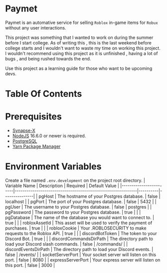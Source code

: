 # Paymet
Paymet is an automative service for selling ``Roblox`` in-game items for ``Robux`` without any user interactions.

This project was something that I wanted to work on during the summer before I start college. As of writing this , this is the last weekend before college starts and I wouldn't want to waste my time on working this project. I wouldn't recommend using this project as it is unfinished ,  having a lot of bugs , and being rushed towards the end. 

Use this project as a learning guide for those who want to be upcoming devs.

# Table Of Contents

# Prerequisites
- [Synapse-X](https://x.synapse.to/)
- [NodeJS](https://nodejs.org/en/) 16.6.0 or newer is required.
- [PostgreSQL](https://www.postgresql.org/download/)
- [Yarn Package Manager](https://yarnpkg.com/getting-started/install#about-global-installs)

# Environment Variables
Create a file named ``.env.development`` on the project root directory.
| Variable Name          | Description                                                 | Required | Default Value |
|------------------------|-------------------------------------------------------------|----------|---------------|
| pgHost                 | The hostname of your Postgres database.                     | false    | localhost     |
| pgPort                 | The port of your Postgres database.                         | false    | 5432          |
| pgUser                 | The username to your Postgres database.                     | false    | postgres      |
| pgPassword             | The password to your Postgres database.                     | true     |               |
| pgDatabase             | The name of the database you would want to connect to.      | true     |               |
| robloxAssetId          | This asset will be used to verify the payment of purchases. | true     |               |
| robloxCookie           | Your .ROBLOSECURITY to make requests to the Roblox API.     | true     |               |
| discordBotToken        | The token to your Discord Bot.                              | true     |               |
| discordCommandsDirPath | The directory path to load your Discord slash commands.     | false    | /commands/    |
| discordEventsDirPath   | The directory path to load your Discord events.             | false    | /events/      |
| socketServerPort       | Your socket server will listen on this port.                | false    | 8080          |
| expressServerPort      | Your express server will listen on this port.               | false    | 3000          |

